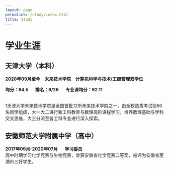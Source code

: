 ```yaml
---
layout: page
permalink: /study/index.html
title: Study
---
```


# 学业生涯

## 天津大学（本科）

**2020年09月至今**&emsp;**未来技术学院**&emsp;**计算机科学与技术/工商管理双学位**

<p align="left">

**均分：84.5** &emsp; **排名：9/26** &emsp; **专业课均分：92.11**
</p>

<br>1天津大学未来技术学院是全国首批12所未来技术学院之一，由全校选拔考试前60名同学组成，大一大二进行新工科教育与数理高阶课程学习，培养数理基础与学科交叉思维，大三分流至各工科专业进行深入探索。


## 安徽师范大学附属中学（高中）

**2017年09月-2020年07月** &emsp; **学习委员**
<br>高中时期学习化学竞赛与生物竞赛，曾获安徽省化学竞赛二等奖，被评为安徽省芜湖市三好学生。

